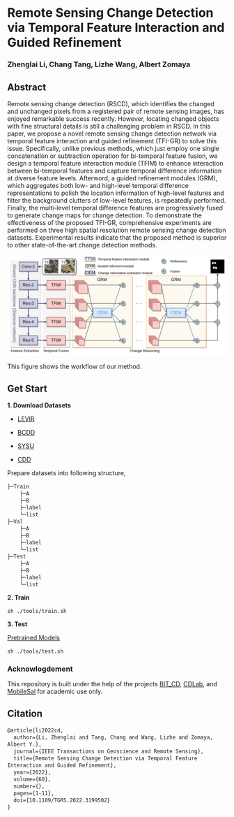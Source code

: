 # Remote Sensing Change Detection via Temporal Feature Interaction and Guided Refinement
### Zhenglai Li, Chang Tang, Lizhe Wang, Albert Zomaya

## Abstract
Remote sensing change detection (RSCD), which identifies the changed and unchanged pixels from a registered pair of remote sensing images, has enjoyed remarkable success recently. However, locating changed objects with fine structural details is still a challenging problem in RSCD. In this paper, we propose a novel remote sensing change detection network via temporal feature interaction and guided refinement (TFI-GR) to solve this issue. Specifically, unlike previous methods, which just employ one single concatenation or subtraction operation for bi-temporal feature fusion, we design a temporal feature interaction module (TFIM) to enhance interaction between bi-temporal features and capture temporal difference information at diverse feature levels. Afterword, a guided refinement modules (GRM), which aggregates both low- and high-level temporal difference representations to polish the location information of high-level features and filter the background clutters of low-level features, is repeatedly performed. Finally, the multi-level temporal difference features are progressively fused to generate change maps for change detection. To demonstrate the effectiveness of the proposed TFI-GR, comprehensive experiments are performed on three high spatial resolution remote sensing change detection datasets. Experimental results indicate that the proposed method is superior to other state-of-the-art change detection methods.

![overview](images/overview.jpg)

This figure shows the workflow of our method.

## Get Start
**1. Download Datasets**

- [LEVIR](https://justchenhao.github.io/LEVIR/) 

- [BCDD](https://study.rsgis.whu.edu.cn/pages/download/building_dataset.html)

- [SYSU](https://github.com/liumency/SYSU-CD)

- [CDD](https://drive.google.com/file/d/1GX656JqqOyBi_Ef0w65kDGVto-nHrNs9/edit)

Prepare datasets into following structure,
```
├─Train
    ├─A
    ├─B
    ├─label
    └─list
├─Val
    ├─A
    ├─B
    ├─label
    └─list
├─Test
    ├─A
    ├─B
    ├─label
    └─list
```

**2. Train**
```
sh ./tools/train.sh
```

**3. Test**

[Pretrained Models](https://drive.google.com/file/d/1cuZUbZIKYem67DAzJtLaHVrLxO3Nl1my/view?usp=sharing)

```
sh ./tools/test.sh
```

### Acknowlogdement

This repository is built under the help of the projects [BIT_CD](https://github.com/justchenhao/BIT_CD), 
[CDLab](https://github.com/Bobholamovic/CDLab), and [MobileSal](https://github.com/yuhuan-wu/MobileSal) for academic use only.

## Citation
```
@article{li2022cd,
  author={Li, Zhenglai and Tang, Chang and Wang, Lizhe and Zomaya, Albert Y.},
  journal={IEEE Transactions on Geoscience and Remote Sensing}, 
  title={Remote Sensing Change Detection via Temporal Feature Interaction and Guided Refinement}, 
  year={2022},
  volume={60},
  number={},
  pages={1-11},
  doi={10.1109/TGRS.2022.3199502}
}
```

